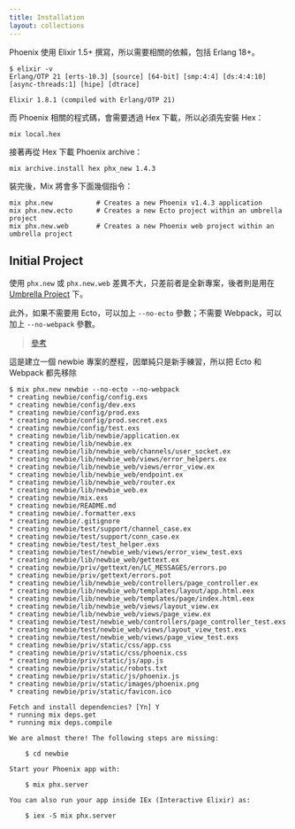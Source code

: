 ```yaml
---
title: Installation
layout: collections
---
```


Phoenix 使用 Elixir 1.5+ 撰寫，所以需要相關的依賴，包括 Erlang 18+。

```
$ elixir -v
Erlang/OTP 21 [erts-10.3] [source] [64-bit] [smp:4:4] [ds:4:4:10] [async-threads:1] [hipe] [dtrace]

Elixir 1.8.1 (compiled with Erlang/OTP 21)
```

而 Phoenix 相關的程式碼，會需要透過 Hex 下載，所以必須先安裝 Hex：

```
mix local.hex
```

接著再從 Hex 下載 Phoenix archive：

```
mix archive.install hex phx_new 1.4.3
```

裝完後，Mix 將會多下面幾個指令：

```
mix phx.new           # Creates a new Phoenix v1.4.3 application
mix phx.new.ecto      # Creates a new Ecto project within an umbrella project
mix phx.new.web       # Creates a new Phoenix web project within an umbrella project
```

## Initial Project

使用 `phx.new` 或 `phx.new.web` 差異不大，只差前者是全新專案，後者則是用在 [Umbrella Project](/docs/umbrella-projects.md) 下。

此外，如果不需要用 Ecto，可以加上 `--no-ecto` 參數；不需要 Webpack，可以加上 `--no-webpack` 參數。

> [參考](https://hexdocs.pm/phoenix/phoenix_mix_tasks.html#mix-phx-new)

這是建立一個 newbie 專案的歷程，因單純只是新手練習，所以把 Ecto 和 Webpack 都先移除

```
$ mix phx.new newbie --no-ecto --no-webpack
* creating newbie/config/config.exs
* creating newbie/config/dev.exs
* creating newbie/config/prod.exs
* creating newbie/config/prod.secret.exs
* creating newbie/config/test.exs
* creating newbie/lib/newbie/application.ex
* creating newbie/lib/newbie.ex
* creating newbie/lib/newbie_web/channels/user_socket.ex
* creating newbie/lib/newbie_web/views/error_helpers.ex
* creating newbie/lib/newbie_web/views/error_view.ex
* creating newbie/lib/newbie_web/endpoint.ex
* creating newbie/lib/newbie_web/router.ex
* creating newbie/lib/newbie_web.ex
* creating newbie/mix.exs
* creating newbie/README.md
* creating newbie/.formatter.exs
* creating newbie/.gitignore
* creating newbie/test/support/channel_case.ex
* creating newbie/test/support/conn_case.ex
* creating newbie/test/test_helper.exs
* creating newbie/test/newbie_web/views/error_view_test.exs
* creating newbie/lib/newbie_web/gettext.ex
* creating newbie/priv/gettext/en/LC_MESSAGES/errors.po
* creating newbie/priv/gettext/errors.pot
* creating newbie/lib/newbie_web/controllers/page_controller.ex
* creating newbie/lib/newbie_web/templates/layout/app.html.eex
* creating newbie/lib/newbie_web/templates/page/index.html.eex
* creating newbie/lib/newbie_web/views/layout_view.ex
* creating newbie/lib/newbie_web/views/page_view.ex
* creating newbie/test/newbie_web/controllers/page_controller_test.exs
* creating newbie/test/newbie_web/views/layout_view_test.exs
* creating newbie/test/newbie_web/views/page_view_test.exs
* creating newbie/priv/static/css/app.css
* creating newbie/priv/static/css/phoenix.css
* creating newbie/priv/static/js/app.js
* creating newbie/priv/static/robots.txt
* creating newbie/priv/static/js/phoenix.js
* creating newbie/priv/static/images/phoenix.png
* creating newbie/priv/static/favicon.ico

Fetch and install dependencies? [Yn] Y
* running mix deps.get
* running mix deps.compile

We are almost there! The following steps are missing:

    $ cd newbie

Start your Phoenix app with:

    $ mix phx.server

You can also run your app inside IEx (Interactive Elixir) as:

    $ iex -S mix phx.server
```